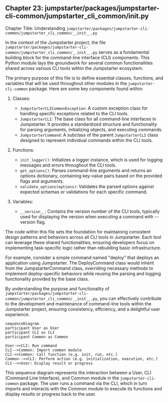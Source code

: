 ## Chapter 23: jumpstarter/packages/jumpstarter-cli-common/jumpstarter_cli_common/__init__.py

 Chapter Title: Understanding `jumpstarter/packages/jumpstarter-cli-common/jumpstarter_cli_common/__init__.py`

In the context of the Jumpstarter project, the file `jumpstarter/packages/jumpstarter-cli-common/jumpstarter_cli_common/__init__.py` serves as a fundamental building block for the command-line interface (CLI) components. This Python module lays the groundwork for several common functionalities shared across various CLI tools within the Jumpstarter ecosystem.

The primary purpose of this file is to define essential classes, functions, and variables that will be used throughout other modules in the `jumpstarter-cli-common` package. Here are some key components found within:

1. Classes:
   - `JumpstarterCLICommonException`: A custom exception class for handling specific exceptions related to the CLI tools.
   - `JumpstarterCLI`: The base class for all command-line interfaces in Jumpstarter. It provides a standardized structure and functionality for parsing arguments, initializing objects, and executing commands.
   - `JumpstarterCommand`: A subclass of the parent `JumpstarterCLI` class designed to represent individual commands within the CLI tools.

2. Functions:
   - `init_logger()`: Initializes a logger instance, which is used for logging messages and errors throughout the CLI tools.
   - `get_options()`: Parses command-line arguments and returns an options dictionary, containing key-value pairs based on the provided flags and arguments.
   - `validate_options(options)`: Validates the parsed options against expected schemas or validations for each specific command.

3. Variables:
   - `__version__`: Contains the version number of the CLI tools, typically used for displaying the version when executing a command with --version flag.

The code within this file sets the foundation for maintaining consistent design patterns and behaviors across all CLI tools in Jumpstarter. Each tool can leverage these shared functionalities, ensuring developers focus on implementing task-specific logic rather than rebuilding basic infrastructure.

For example, consider a simple command named "deploy" that deploys an application using Jumpstarter. The DeployCommand class would inherit from the JumpstarterCommand class, overriding necessary methods to implement deploy-specific behaviors while reusing the parsing and logging functionality provided by the base class.

By understanding the purpose and functionality of `jumpstarter/packages/jumpstarter-cli-common/jumpstarter_cli_common/__init__.py`, you can effectively contribute to the development and maintenance of command-line tools within the Jumpstarter project, ensuring consistency, efficiency, and a delightful user experience.

 ```mermaid
sequenceDiagram
participant User as User
participant CLI as CLI
participant Common as Common

User->>CLI: Run command
CLI-->Common: Import common module
CLI->>Common: Call function (e.g. init, run, etc.)
Common-->>CLI: Perform action (e.g. initialization, execution, etc.)
CLI-->>User: Display result or progress
```

This sequence diagram represents the interaction between a User, CLI (Command Line Interface), and Common module in the `jumpstarter-cli-common` package. The user runs a command via the CLI, which in turn imports and interacts with the Common module to execute its functions and display results or progress back to the user.